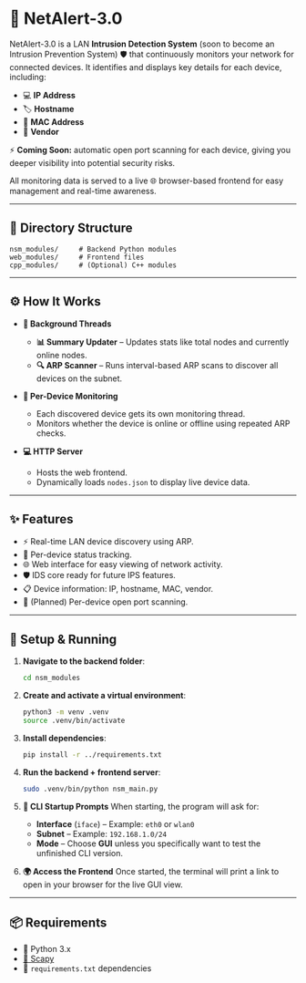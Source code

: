 # 🚨 NetAlert-3.0

NetAlert-3.0 is a LAN **Intrusion Detection System** (soon to become an Intrusion Prevention System) 🛡️ that continuously monitors your network for connected devices.
It identifies and displays key details for each device, including:

- 💻 **IP Address**
- 🏷️ **Hostname**
- 🔑 **MAC Address**
- 🏢 **Vendor**

⚡ **Coming Soon:** automatic open port scanning for each device, giving you deeper visibility into potential security risks.

All monitoring data is served to a live 🌐 browser-based frontend for easy management and real-time awareness.

---

## 📂 Directory Structure
```
nsm_modules/     # Backend Python modules
web_modules/     # Frontend files
cpp_modules/     # (Optional) C++ modules
```

---

## ⚙️ How It Works
- **🧵 Background Threads**
  - **📊 Summary Updater** – Updates stats like total nodes and currently online nodes.
  - **🔍 ARP Scanner** – Runs interval-based ARP scans to discover all devices on the subnet.

- **📡 Per-Device Monitoring**
  - Each discovered device gets its own monitoring thread.
  - Monitors whether the device is online or offline using repeated ARP checks.

- **💻 HTTP Server**
  - Hosts the web frontend.
  - Dynamically loads `nodes.json` to display live device data.

---

## ✨ Features
- ⚡ Real-time LAN device discovery using ARP.
- 📶 Per-device status tracking.
- 🌐 Web interface for easy viewing of network activity.
- 🛡️ IDS core ready for future IPS features.
- 📋 Device information: IP, hostname, MAC, vendor.
- 🔮 (Planned) Per-device open port scanning.

---

## 🚀 Setup & Running

1. **Navigate to the backend folder**:
   ```bash
   cd nsm_modules
   ```

2. **Create and activate a virtual environment**:
   ```bash
   python3 -m venv .venv
   source .venv/bin/activate
   ```

3. **Install dependencies**:
   ```bash
   pip install -r ../requirements.txt
   ```

4. **Run the backend + frontend server**:
   ```bash
   sudo .venv/bin/python nsm_main.py
   ```

5. **📝 CLI Startup Prompts**
   When starting, the program will ask for:
   - **Interface** (`iface`) – Example: `eth0` or `wlan0`
   - **Subnet** – Example: `192.168.1.0/24`
   - **Mode** – Choose **GUI** unless you specifically want to test the unfinished CLI version.

6. **🌍 Access the Frontend**
   Once started, the terminal will print a link to open in your browser for the live GUI view.

---

## 📦 Requirements
- 🐍 Python 3.x
- [📡 Scapy](https://scapy.net/)
- 📄 `requirements.txt` dependencies
